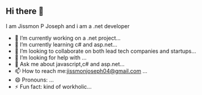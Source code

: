 ## Hi there 👋
I am Jissmon P Joseph and i am a  .net developer


- 🔭 I’m currently working on a .net project...
- 🌱 I’m currently learning c# and asp.net...
- 👯 I’m looking to collaborate on both lead tech companies and startups...
- 🤔 I’m looking for help with ...
- 💬 Ask me about javascript,c# and asp.net...
- 📫 How to reach me:jissmonjoseph04@gmail.com ...
- 😄 Pronouns: ...
- ⚡ Fun fact: kind of workholic...

